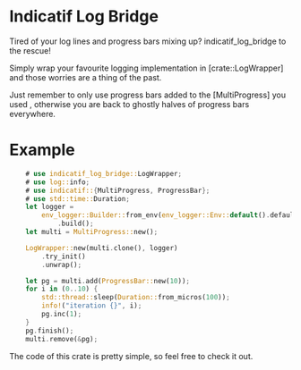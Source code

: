 # Indicatif Log Bridge

<!-- cargo-sync-readme start -->

Tired of your log lines and progress bars mixing up? indicatif_log_bridge to the rescue!

Simply wrap your favourite logging implementation in [crate::LogWrapper]
    and those worries are a thing of the past.

Just remember to only use progress bars added to the [MultiProgress] you used
    , otherwise you are back to ghostly halves of progress bars everywhere.

# Example
```rust
    # use indicatif_log_bridge::LogWrapper;
    # use log::info;
    # use indicatif::{MultiProgress, ProgressBar};
    # use std::time::Duration;
    let logger =
        env_logger::Builder::from_env(env_logger::Env::default().default_filter_or("info"))
            .build();
    let multi = MultiProgress::new();

    LogWrapper::new(multi.clone(), logger)
        .try_init()
        .unwrap();

    let pg = multi.add(ProgressBar::new(10));
    for i in (0..10) {
        std::thread::sleep(Duration::from_micros(100));
        info!("iteration {}", i);
        pg.inc(1);
    }
    pg.finish();
    multi.remove(&pg);
```
The code of this crate is pretty simple, so feel free to check it out.

<!-- cargo-sync-readme end -->
